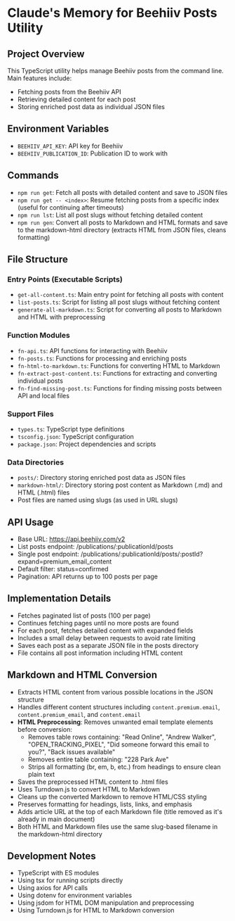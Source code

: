 # Claude's Memory for Beehiiv Posts Utility

## Project Overview
This TypeScript utility helps manage Beehiiv posts from the command line.
Main features include:
- Fetching posts from the Beehiiv API
- Retrieving detailed content for each post
- Storing enriched post data as individual JSON files

## Environment Variables
- `BEEHIIV_API_KEY`: API key for Beehiiv
- `BEEHIIV_PUBLICATION_ID`: Publication ID to work with

## Commands
- `npm run get`: Fetch all posts with detailed content and save to JSON files
- `npm run get -- <index>`: Resume fetching posts from a specific index (useful for continuing after timeouts)
- `npm run lst`: List all post slugs without fetching detailed content  
- `npm run gen`: Convert all posts to Markdown and HTML formats and save to the markdown-html directory (extracts HTML from JSON files, cleans formatting)

## File Structure

### Entry Points (Executable Scripts)
- `get-all-content.ts`: Main entry point for fetching all posts with content
- `list-posts.ts`: Script for listing all post slugs without fetching content
- `generate-all-markdown.ts`: Script for converting all posts to Markdown and HTML with preprocessing

### Function Modules
- `fn-api.ts`: API functions for interacting with Beehiiv
- `fn-posts.ts`: Functions for processing and enriching posts
- `fn-html-to-markdown.ts`: Functions for converting HTML to Markdown
- `fn-extract-post-content.ts`: Functions for extracting and converting individual posts
- `fn-find-missing-post.ts`: Functions for finding missing posts between API and local files

### Support Files
- `types.ts`: TypeScript type definitions
- `tsconfig.json`: TypeScript configuration
- `package.json`: Project dependencies and scripts

### Data Directories
- `posts/`: Directory storing enriched post data as JSON files
- `markdown-html/`: Directory storing post content as Markdown (.md) and HTML (.html) files
- Post files are named using slugs (as used in URL slugs)

## API Usage
- Base URL: https://api.beehiiv.com/v2
- List posts endpoint: /publications/:publicationId/posts
- Single post endpoint: /publications/:publicationId/posts/:postId?expand=premium_email_content
- Default filter: status=confirmed
- Pagination: API returns up to 100 posts per page

## Implementation Details
- Fetches paginated list of posts (100 per page)
- Continues fetching pages until no more posts are found
- For each post, fetches detailed content with expanded fields
- Includes a small delay between requests to avoid rate limiting
- Saves each post as a separate JSON file in the posts directory
- File contains all post information including HTML content

## Markdown and HTML Conversion
- Extracts HTML content from various possible locations in the JSON structure
- Handles different content structures including `content.premium.email`, `content.premium_email`, and `content.email`
- **HTML Preprocessing**: Removes unwanted email template elements before conversion:
  - Removes table rows containing: "Read Online", "Andrew Walker", "OPEN_TRACKING_PIXEL", "Did someone forward this email to you?", "Back issues available"
  - Removes entire table containing: "228 Park Ave"
  - Strips all formatting (br, em, b, etc.) from headings to ensure clean plain text
- Saves the preprocessed HTML content to .html files
- Uses Turndown.js to convert HTML to Markdown
- Cleans up the converted Markdown to remove HTML/CSS styling
- Preserves formatting for headings, lists, links, and emphasis
- Adds article URL at the top of each Markdown file (title removed as it's already in main document)
- Both HTML and Markdown files use the same slug-based filename in the markdown-html directory

## Development Notes
- TypeScript with ES modules
- Using tsx for running scripts directly
- Using axios for API calls
- Using dotenv for environment variables
- Using jsdom for HTML DOM manipulation and preprocessing
- Using Turndown.js for HTML to Markdown conversion